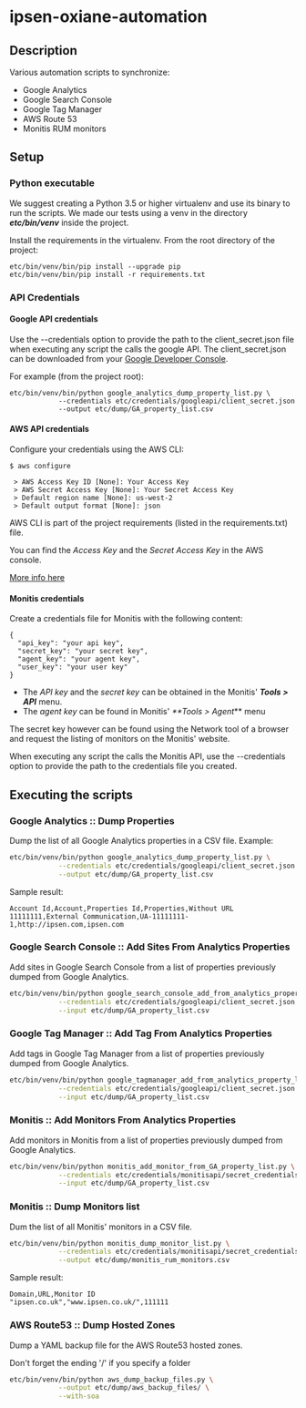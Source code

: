 # ipsen-oxiane-automation

## Description

Various automation scripts to synchronize:

- Google Analytics
- Google Search Console
- Google Tag Manager
- AWS Route 53
- Monitis RUM monitors

## Setup

### Python executable

We suggest creating a Python 3.5 or higher virtualenv and use its binary to run the scripts. We made our tests using
a venv in the directory **_etc/bin/venv_** inside the project.

Install the requirements in the virtualenv. From the root directory of the project:

```
etc/bin/venv/bin/pip install --upgrade pip
etc/bin/venv/bin/pip install -r requirements.txt
```

### API Credentials

#### Google API credentials

Use the --credentials option to provide the path to the client_secret.json file
when executing any script the calls the google API. The client_secret.json can be downloaded from your
[Google Developer Console](https://console.developers.google.com/apis/dashboard "Developer Console").

For example (from the project root):

```
etc/bin/venv/bin/python google_analytics_dump_property_list.py \
            --credentials etc/credentials/googleapi/client_secret.json
            --output etc/dump/GA_property_list.csv
```

#### AWS API credentials

Configure your credentials using the AWS CLI:

```
$ aws configure

 > AWS Access Key ID [None]: Your Access Key
 > AWS Secret Access Key [None]: Your Secret Access Key
 > Default region name [None]: us-west-2
 > Default output format [None]: json
```

AWS CLI is part of the project requirements (listed in the requirements.txt) file.

You can find the _Access Key_ and the _Secret Access Key_ in the AWS console.

[More info here](http://docs.aws.amazon.com/cli/latest/userguide/cli-chap-getting-started.html "AWS CLI")

#### Monitis credentials

Create a credentials file for Monitis with the following content:

```
{
  "api_key": "your api key",
  "secret_key": "your secret key",
  "agent_key": "your agent key",
  "user_key": "your user key"
}
```

- The _API key_ and the _secret key_ can be obtained in the Monitis' _**Tools > API**_ menu.
- The _agent key_ can be found in Monitis' _**Tools > Agent_** menu

The secret key however can be found using the Network tool of a browser and request the listing of
monitors on the Monitis' website.

When executing any script the calls the Monitis API, use the --credentials option to provide the path to the credentials file
you created.

## Executing the scripts

### Google Analytics :: Dump Properties

Dump the list of all Google Analytics properties in a CSV file. Example:

```bash
etc/bin/venv/bin/python google_analytics_dump_property_list.py \
            --credentials etc/credentials/googleapi/client_secret.json \
            --output etc/dump/GA_property_list.csv
```

Sample result:

```csv
Account Id,Account,Properties Id,Properties,Without URL
11111111,External Communication,UA-11111111-1,http://ipsen.com,ipsen.com
```

### Google Search Console :: Add Sites From Analytics Properties

Add sites in Google Search Console from a list of properties previously dumped from
Google Analytics.

```bash
etc/bin/venv/bin/python google_search_console_add_from_analytics_property_list.py \
            --credentials etc/credentials/googleapi/client_secret.json \
            --input etc/dump/GA_property_list.csv
```

### Google Tag Manager :: Add Tag From Analytics Properties

Add tags in Google Tag Manager from a list of properties previously dumped from
Google Analytics.

```bash
etc/bin/venv/bin/python google_tagmanager_add_from_analytics_property_list.py \
            --credentials etc/credentials/googleapi/client_secret.json \
            --input etc/dump/GA_property_list.csv
```

### Monitis :: Add Monitors From Analytics Properties

Add monitors in Monitis from a list of properties previously dumped from
Google Analytics.

```bash
etc/bin/venv/bin/python monitis_add_monitor_from_GA_property_list.py \
            --credentials etc/credentials/monitisapi/secret_credentials.json \
            --input etc/dump/GA_property_list.csv
```

### Monitis :: Dump Monitors list

Dum the list of all Monitis' monitors in a CSV file.

```bash
etc/bin/venv/bin/python monitis_dump_monitor_list.py \
            --credentials etc/credentials/monitisapi/secret_credentials.json \
            --output etc/dump/monitis_rum_monitors.csv
```

Sample result:

```csv
Domain,URL,Monitor ID
"ipsen.co.uk","www.ipsen.co.uk/",111111
```

### AWS Route53 :: Dump Hosted Zones

Dump a YAML backup file for the AWS Route53 hosted zones.

Don't forget the ending '/' if you specify a folder

```bash
etc/bin/venv/bin/python aws_dump_backup_files.py \
            --output etc/dump/aws_backup_files/ \
            --with-soa
```